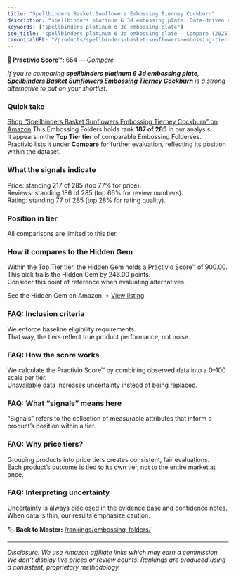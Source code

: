 ```yaml
---
title: "Spellbinders Basket Sunflowers Embossing Tierney Cockburn"
description: "spellbinders platinum 6 3d embossing plate: Data-driven ranking using the Practivio Score™. Positioned by quality, value, demand, findability, momentum."
keywords: ["spellbinders platinum 6 3d embossing plate"]
seo_title: "spellbinders platinum 6 3d embossing plate — Compare (2025)"
canonicalURL: "/products/spellbinders-basket-sunflowers-embossing-tierney-cockburn-B0CK9F259G/"
---
```


**🛒 Practivio Score™:** 654 — _Compare_


*If you're comparing **spellbinders platinum 6 3d embossing plate**, **[Spellbinders Basket Sunflowers Embossing Tierney Cockburn](https://www.amazon.com/dp/B0CK9F259G?tag=practivio-20)** is a strong alternative to put on your shortlist.*
### Quick take
[Shop “Spellbinders Basket Sunflowers Embossing Tierney Cockburn” on Amazon](https://www.amazon.com/dp/B0CK9F259G?tag=practivio-20)
This Embossing Folders holds rank **187 of 285** in our analysis.  
It appears in the **Top Tier tier** of comparable Embossing Folderses.  
Practivio lists it under **Compare** for further evaluation, reflecting its position within the dataset.

### What the signals indicate
Price: standing 217 of 285 (top 77% for price).  
Reviews: standing 186 of 285 (top 66% for review numbers).  
Rating: standing 77 of 285 (top 28% for rating quality).  

### Position in tier
All comparisons are limited to this tier.

### How it compares to the Hidden Gem
Within the Top Tier tier, the Hidden Gem holds a Practivio Score™ of 900.00.  
This pick trails the Hidden Gem by 246.00 points.  
Consider this point of reference when evaluating alternatives.  

See the Hidden Gem on Amazon → [View listing](https://www.amazon.com/dp/B001BDI70A?tag=practivio-20)

### FAQ: Inclusion criteria
We enforce baseline eligibility requirements.  
That way, the tiers reflect true product performance, not noise.

### FAQ: How the score works
We calculate the Practivio Score™ by combining observed data into a 0–100 scale per tier.  
Unavailable data increases uncertainty instead of being replaced.

### FAQ: What “signals” means here
“Signals” refers to the collection of measurable attributes that inform a product’s position within a tier.

### FAQ: Why price tiers?
Grouping products into price tiers creates consistent, fair evaluations.  
Each product’s outcome is tied to its own tier, not to the entire market at once.

### FAQ: Interpreting uncertainty
Uncertainty is always disclosed in the evidence base and confidence notes.  
When data is thin, our results emphasize caution.

<!-- Missing template for Compare/CompareWithinPriceClass -->


🏷️ **Back to Master:** [/rankings/embossing-folders/](/rankings/embossing-folders/)

---
_Disclosure: We use Amazon affiliate links which may earn a commission. We don’t display live prices or review counts. Rankings are produced using a consistent, proprietary methodology._
